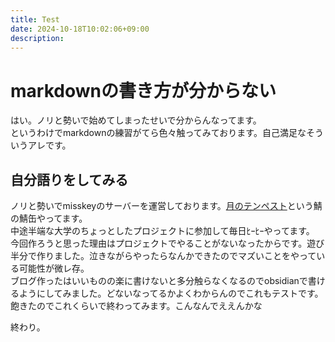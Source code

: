 ```yaml
---
title: Test
date: 2024-10-18T10:02:06+09:00
description:
---
```

# markdownの書き方が分からない
はい。ノリと勢いで始めてしまったせいで分からんなってます。<br>
というわけでmarkdownの練習がてら色々触ってみております。自己満足なそういうアレです。<br>
## 自分語りをしてみる
ノリと勢いでmisskeyのサーバーを運営しております。[月のテンペスト](mk.tenpest-moon..uk)という鯖の鯖缶やってます。<br>
中途半端な大学のちょっとしたプロジェクトに参加して毎日ﾋｰﾋｰやってます。<br>
今回作ろうと思った理由はプロジェクトでやることがないなったからです。遊び半分で作りました。泣きながらやったらなんかできたのでマズいことをやっている可能性が微レ存。<br>
ブログ作ったはいいものの楽に書けないと多分触らなくなるのでobsidianで書けるようにしてみました。どないなってるかよくわからんのでこれもテストです。<br>
飽きたのでこれくらいで終わってみます。こんなんでええんかな

終わり。
